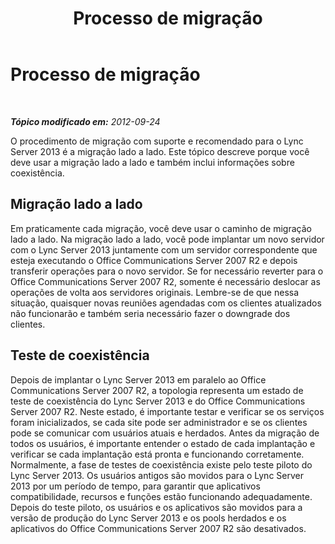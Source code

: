 ﻿---
title: Processo de migração
TOCTitle: Processo de migração
ms:assetid: b2bd9c76-2f4b-4d14-a5c4-157bbff75de0
ms:mtpsurl: https://technet.microsoft.com/pt-br/library/JJ205181(v=OCS.15)
ms:contentKeyID: 49307834
ms.date: 05/19/2016
mtps_version: v=OCS.15
ms.translationtype: HT
---

# Processo de migração

 

_**Tópico modificado em:** 2012-09-24_

O procedimento de migração com suporte e recomendado para o Lync Server 2013 é a migração lado a lado. Este tópico descreve porque você deve usar a migração lado a lado e também inclui informações sobre coexistência.

## Migração lado a lado

Em praticamente cada migração, você deve usar o caminho de migração lado a lado. Na migração lado a lado, você pode implantar um novo servidor com o Lync Server 2013 juntamente com um servidor correspondente que esteja executando o Office Communications Server 2007 R2 e depois transferir operações para o novo servidor. Se for necessário reverter para o Office Communications Server 2007 R2, somente é necessário deslocar as operações de volta aos servidores originais. Lembre-se de que nessa situação, quaisquer novas reuniões agendadas com os clientes atualizados não funcionarão e também seria necessário fazer o downgrade dos clientes.

## Teste de coexistência

Depois de implantar o Lync Server 2013 em paralelo ao Office Communications Server 2007 R2, a topologia representa um estado de teste de coexistência do Lync Server 2013 e do Office Communications Server 2007 R2. Neste estado, é importante testar e verificar se os serviços foram inicializados, se cada site pode ser administrador e se os clientes pode se comunicar com usuários atuais e herdados. Antes da migração de todos os usuários, é importante entender o estado de cada implantação e verificar se cada implantação está pronta e funcionando corretamente. Normalmente, a fase de testes de coexistência existe pelo teste piloto do Lync Server 2013. Os usuários antigos são movidos para o Lync Server 2013 por um período de tempo, para garantir que aplicativos compatibilidade, recursos e funções estão funcionando adequadamente. Depois do teste piloto, os usuários e os aplicativos são movidos para a versão de produção do Lync Server 2013 e os pools herdados e os aplicativos do Office Communications Server 2007 R2 são desativados.

